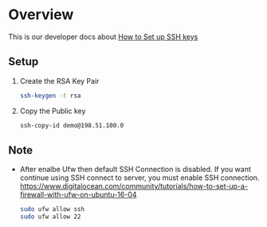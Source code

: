 # Overview
This is our developer docs about [How to Set up SSH keys](https://www.digitalocean.com/community/tutorials/how-to-set-up-ssh-keys--2)

## Setup
1. Create the RSA Key Pair
    ```bash
    ssh-keygen -t rsa
    ```
2. Copy the Public key
    ```bash
    ssh-copy-id demo@198.51.100.0
    ```
## Note
- After enalbe Ufw then default SSH Connection is disabled. If you want continue using SSH connect to server, you must enable SSH connection. https://www.digitalocean.com/community/tutorials/how-to-set-up-a-firewall-with-ufw-on-ubuntu-16-04
    ```bash
    sudo ufw allow ssh
    sudo ufw allow 22
    ```